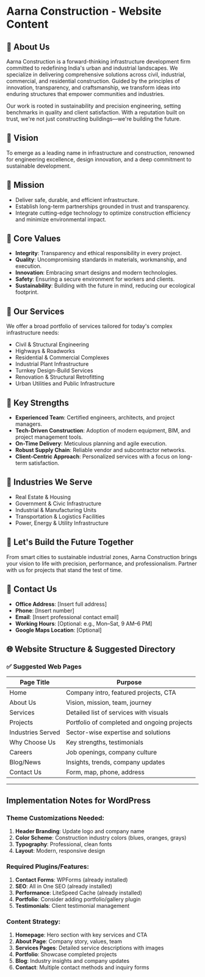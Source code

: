 # Aarna Construction - Website Content

## 🔹 About Us

Aarna Construction is a forward-thinking infrastructure development firm committed to redefining India's urban and industrial landscapes. We specialize in delivering comprehensive solutions across civil, industrial, commercial, and residential construction. Guided by the principles of innovation, transparency, and craftsmanship, we transform ideas into enduring structures that empower communities and industries.

Our work is rooted in sustainability and precision engineering, setting benchmarks in quality and client satisfaction. With a reputation built on trust, we're not just constructing buildings—we're building the future.

## 🔹 Vision

To emerge as a leading name in infrastructure and construction, renowned for engineering excellence, design innovation, and a deep commitment to sustainable development.

## 🔹 Mission

- Deliver safe, durable, and efficient infrastructure.
- Establish long-term partnerships grounded in trust and transparency.
- Integrate cutting-edge technology to optimize construction efficiency and minimize environmental impact.

## 🔹 Core Values

- **Integrity**: Transparency and ethical responsibility in every project.
- **Quality**: Uncompromising standards in materials, workmanship, and execution.
- **Innovation**: Embracing smart designs and modern technologies.
- **Safety**: Ensuring a secure environment for workers and clients.
- **Sustainability**: Building with the future in mind, reducing our ecological footprint.

## 🔹 Our Services

We offer a broad portfolio of services tailored for today's complex infrastructure needs:

- Civil & Structural Engineering
- Highways & Roadworks
- Residential & Commercial Complexes
- Industrial Plant Infrastructure
- Turnkey Design-Build Services
- Renovation & Structural Retrofitting
- Urban Utilities and Public Infrastructure

## 🔹 Key Strengths

- **Experienced Team**: Certified engineers, architects, and project managers.
- **Tech-Driven Construction**: Adoption of modern equipment, BIM, and project management tools.
- **On-Time Delivery**: Meticulous planning and agile execution.
- **Robust Supply Chain**: Reliable vendor and subcontractor networks.
- **Client-Centric Approach**: Personalized services with a focus on long-term satisfaction.

## 🔹 Industries We Serve

- Real Estate & Housing
- Government & Civic Infrastructure
- Industrial & Manufacturing Units
- Transportation & Logistics Facilities
- Power, Energy & Utility Infrastructure

## 🔹 Let's Build the Future Together

From smart cities to sustainable industrial zones, Aarna Construction brings your vision to life with precision, performance, and professionalism. Partner with us for projects that stand the test of time.

## 🔹 Contact Us

- **Office Address**: [Insert full address]
- **Phone**: [Insert number]
- **Email**: [Insert professional contact email]
- **Working Hours**: [Optional: e.g., Mon–Sat, 9 AM–6 PM]
- **Google Maps Location**: [Optional]

## 🌐 Website Structure & Suggested Directory

### ✅ Suggested Web Pages

| Page Title        | Purpose                                     |
| ----------------- | ------------------------------------------- |
| Home              | Company intro, featured projects, CTA       |
| About Us          | Vision, mission, team, journey              |
| Services          | Detailed list of services with visuals      |
| Projects          | Portfolio of completed and ongoing projects |
| Industries Served | Sector-wise expertise and solutions         |
| Why Choose Us     | Key strengths, testimonials                 |
| Careers           | Job openings, company culture               |
| Blog/News         | Insights, trends, company updates           |
| Contact Us        | Form, map, phone, address                   |

---

## Implementation Notes for WordPress

### Theme Customizations Needed:

1. **Header Branding**: Update logo and company name
2. **Color Scheme**: Construction industry colors (blues, oranges, grays)
3. **Typography**: Professional, clean fonts
4. **Layout**: Modern, responsive design

### Required Plugins/Features:

1. **Contact Forms**: WPForms (already installed)
2. **SEO**: All in One SEO (already installed)
3. **Performance**: LiteSpeed Cache (already installed)
4. **Portfolio**: Consider adding portfolio/gallery plugin
5. **Testimonials**: Client testimonial management

### Content Strategy:

1. **Homepage**: Hero section with key services and CTA
2. **About Page**: Company story, values, team
3. **Services Pages**: Detailed service descriptions with images
4. **Portfolio**: Showcase completed projects
5. **Blog**: Industry insights and company updates
6. **Contact**: Multiple contact methods and inquiry forms
